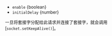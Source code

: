 <!-- YAML
added: v0.5.9
-->

* `enable` {boolean}
* `initialDelay` {number}

一旦将套接字分配给此请求并连接了套接字，就会调用 [`socket.setKeepAlive()`]。

